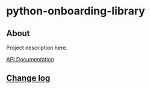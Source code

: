 # python-onboarding-library

## About

Project description here.

[API Documentation](docs/source/api.md)

## [Change log](CHANGELOG.md)
